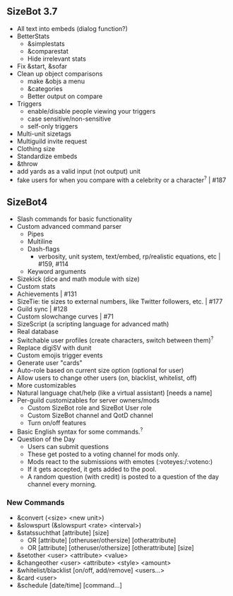 ## SizeBot 3.7
* All text into embeds (dialog function?)
* BetterStats
    - &simplestats
    - &comparestat
    - Hide irrelevant stats
* Fix &start, &sofar
* Clean up object comparisons
    - make &objs a menu
    - &categories
    - Better output on compare
* Triggers
    - enable/disable people viewing your triggers
    - case sensitive/non-sensitive
    - self-only triggers
* Multi-unit sizetags
* Multiguild invite request
* Clothing size
* Standardize embeds
* &throw
* add yards as a valid input (not output) unit
* fake users for when you compare with a celebrity or a character<sup>?</sup> | #187


## SizeBot4

* Slash commands for basic functionality
* Custom advanced command parser
    - Pipes
    - Multiline
    - Dash-flags
        - verbosity, unit system, text/embed, rp/realistic equations, etc | #159, #114
    - Keyword arguments
* Sizekick (dice and math module with size)
* Custom stats
* Achievements | #131
* SizeTie: tie sizes to external numbers, like Twitter followers, etc. | #177
* Guild sync | #128
* Custom slowchange curves | #71
* SizeScript (a scripting language for advanced math) 
* Real database
* Switchable user profiles (create characters, switch between them)<sup>?</sup>
* Replace digiSV with dunit
* Custom emojis trigger events
* Generate user "cards"
* Auto-role based on current size option (optional for user)
* Allow users to change other users (on, blacklist, whitelist, off)
* More customizables
* Natural language chat/help (like a virtual assistant) \[needs a name\]
* Per-guild customizables for server owners/mods
    * Custom SizeBot role and SizeBot User role
    * Custom SizeBot channel and QotD channel
    * Turn on/off features
* Basic English syntax for some commands.<sup>?</sup>
* Question of the Day
    * Users can submit questions
    * These get posted to a voting channel for mods only.
    * Mods react to the submissions with emotes (:voteyes:/:voteno:)
    * If it gets accepted, it gets added to the pool.
    * A random question (with credit) is posted to a question of the day channel every morning.

### New Commands

* &convert (\<size\> \<new unit\>)
* &slowspurt (&slowspurt \<rate\> \<interval\>)
* &statssuchthat \[attribute\] \[size\]
    * OR \[attribute\] \[otheruser/othersize\] \[otherattribute\]
    * OR \[attribute\] \[otheruser/othersize\] \[otherattribute\] \[size\]
* &setother \<user\> \<attribute\> \<value\>
* &changeother \<user\> \<attribute\> \<style\> \<amount\>
* &whitelist/blacklist \[on/off, add/remove\] \<users...\>
* &card \<user\>
* &schedule \[date/time\] \[command...\]